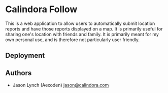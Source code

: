 # Calindora Follow

This is a web application to allow users to automatically submit location
reports and have those reports displayed on a map. It is primarily useful for
sharing one's location with friends and family. It is primarily meant for my own
personal use, and is therefore not particularly user friendly.

## Deployment

## Authors

* Jason Lynch (Aexoden) <jason@calindora.com>
